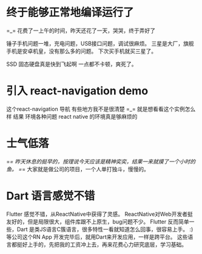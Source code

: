 # 终于能够正常地编译运行了
=_= 花费了一上午的时间，昨天还花了一天，哭哭，终于弄好了

锤子手机问题一堆，充电问题，USB接口问题，调试很麻烦。
三星是大厂，旗舰手机是安卓机皇，没有那么多的问题。
下次买手机就买三星了。

SSD 固态硬盘真是快到飞起啊 
一点都不卡顿，爽死了。

# 引入 react-navigation demo
这个react-navigation 导航 有些地方我不是很清楚
=_= 就是想看看这个实例怎么样 结果 环境各种问题
react native 的环境真是够麻烦的


# 士气低落
=_= 昨天休息的挺早的，按理说今天应该是精神奕奕，结果一来就摸了一个小时的鱼。
=_= 大家就是做公司的项目，一个人单打独斗，慢慢的。

# Dart 语言感觉不错
Flutter 感觉不错，从ReactNative中获得了灵感。
ReactNative对Web开发者挺友好的，但是局限很大，组件库跟不上原生，bug问题不少。
Flutter 反而简单一些，Dart 是类JS语言C簇语言，很多特性一看就知道怎么回事，很容易上手。
:) 等公司这个RN App 开发完毕后，就用Dart来开发应用，一样是跨平台。
这些语言都挺好上手的，先把我的工资冲上去，再来花费心力研究底层，学习基础。
